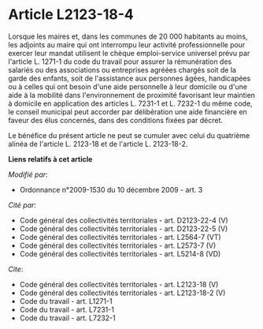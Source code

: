 # Article L2123-18-4

Lorsque les maires et, dans les communes de 20 000 habitants au moins, les adjoints au maire qui ont interrompu leur activité
professionnelle pour exercer leur mandat utilisent le chèque emploi-service universel prévu par l'article L. 1271-1 du code
du travail pour assurer la rémunération des salariés ou des associations ou entreprises agréées chargés soit de la garde des
enfants, soit de l'assistance aux personnes âgées, handicapées ou à celles qui ont besoin d'une aide personnelle à leur
domicile ou d'une aide à la mobilité dans l'environnement de proximité favorisant leur maintien à domicile en application des
articles L. 7231-1 et L. 7232-1 du même code, le conseil municipal peut accorder par délibération une aide financière en
faveur des élus concernés, dans des conditions fixées par décret. 

Le bénéfice du présent article ne peut se cumuler avec celui du quatrième alinéa de l'article L. 2123-18 et de l'article L.
2123-18-2.

**Liens relatifs à cet article**

_Modifié par_:

  - Ordonnance n°2009-1530 du 10 décembre 2009 - art. 3

_Cité par_:

  - Code général des collectivités territoriales - art. D2123-22-4 (V)
  - Code général des collectivités territoriales - art. D2123-22-5 (V)
  - Code général des collectivités territoriales - art. L2564-7 (VT)
  - Code général des collectivités territoriales - art. L2573-7 (V)
  - Code général des collectivités territoriales - art. L5214-8 (VD)

_Cite_:

  - Code général des collectivités territoriales - art. L2123-18 (V)
  - Code général des collectivités territoriales - art. L2123-18-2 (V)
  - Code du travail - art. L1271-1
  - Code du travail - art. L7231-1
  - Code du travail - art. L7232-1
